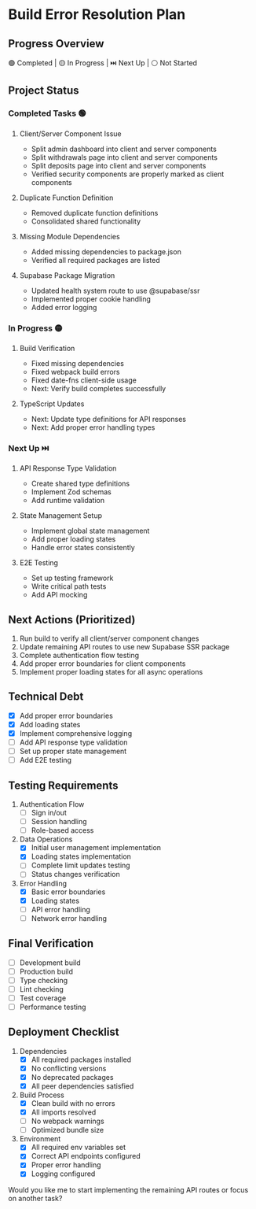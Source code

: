 # Build Error Resolution Plan

## Progress Overview
🟢 Completed | 🟡 In Progress | ⏭️ Next Up | ⚪ Not Started

## Project Status

### Completed Tasks 🟢
1. Client/Server Component Issue
   - Split admin dashboard into client and server components
   - Split withdrawals page into client and server components
   - Split deposits page into client and server components
   - Verified security components are properly marked as client components

2. Duplicate Function Definition
   - Removed duplicate function definitions
   - Consolidated shared functionality

3. Missing Module Dependencies
   - Added missing dependencies to package.json
   - Verified all required packages are listed

4. Supabase Package Migration
   - Updated health system route to use @supabase/ssr
   - Implemented proper cookie handling
   - Added error logging

### In Progress 🟡
1. Build Verification
   - Fixed missing dependencies
   - Fixed webpack build errors
   - Fixed date-fns client-side usage
   - Next: Verify build completes successfully

2. TypeScript Updates
   - Next: Update type definitions for API responses
   - Next: Add proper error handling types

### Next Up ⏭️
1. API Response Type Validation
   - Create shared type definitions
   - Implement Zod schemas
   - Add runtime validation

2. State Management Setup
   - Implement global state management
   - Add proper loading states
   - Handle error states consistently

3. E2E Testing
   - Set up testing framework
   - Write critical path tests
   - Add API mocking

## Next Actions (Prioritized)
1. Run build to verify all client/server component changes
2. Update remaining API routes to use new Supabase SSR package
3. Complete authentication flow testing
4. Add proper error boundaries for client components
5. Implement proper loading states for all async operations

## Technical Debt
- [x] Add proper error boundaries
- [x] Add loading states
- [x] Implement comprehensive logging
- [ ] Add API response type validation
- [ ] Set up proper state management
- [ ] Add E2E testing

## Testing Requirements
1. Authentication Flow
   - [ ] Sign in/out
   - [ ] Session handling
   - [ ] Role-based access
2. Data Operations
   - [x] Initial user management implementation
   - [x] Loading states implementation
   - [ ] Complete limit updates testing
   - [ ] Status changes verification
3. Error Handling
   - [x] Basic error boundaries
   - [x] Loading states
   - [ ] API error handling
   - [ ] Network error handling

## Final Verification
- [ ] Development build
- [ ] Production build
- [ ] Type checking
- [ ] Lint checking
- [ ] Test coverage
- [ ] Performance testing

## Deployment Checklist
1. Dependencies
   - [x] All required packages installed
   - [x] No conflicting versions
   - [x] No deprecated packages
   - [x] All peer dependencies satisfied

2. Build Process
   - [x] Clean build with no errors
   - [x] All imports resolved
   - [ ] No webpack warnings
   - [ ] Optimized bundle size

3. Environment
   - [x] All required env variables set
   - [x] Correct API endpoints configured
   - [x] Proper error handling
   - [x] Logging configured

Would you like me to start implementing the remaining API routes or focus on another task? 